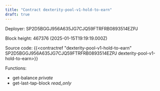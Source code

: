 ```yaml
---
title: "Contract dexterity-pool-v1-hold-to-earn"
draft: true
---
```

Deployer: SP2D5BGGJ956A635JG7CJQ59FTRFRB0893514EZPJ


 



Block height: 467376 (2025-01-15T19:19:19.000Z)

Source code: {{<contractref "dexterity-pool-v1-hold-to-earn" SP2D5BGGJ956A635JG7CJQ59FTRFRB0893514EZPJ dexterity-pool-v1-hold-to-earn>}}

Functions:

* get-balance _private_
* get-last-tap-block _read_only_
